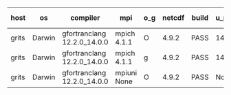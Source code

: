

| host     | os       | compiler                              | mpi                      | o_g        | netcdf        | build       | u_pass          | u_fail          | s_pass            | s_fail            | e_pass             | e_fail             | nuopc_pass       | nuopc_fail       | artifacts link          |
|----------|----------|---------------------------------------|--------------------------|------------|---------------|-------------|-----------------|-----------------|-------------------|-------------------|--------------------|--------------------|------------------|------------------|-------------------------|
| grits | Darwin | gfortranclang 12.2.0_14.0.0 | mpich 4.1.1  | O | 4.9.2  | PASS | 14208 | 0 | 51 | 0 | 81 | 0 | 56 | 0 | <a href="https://github.com/esmf-org/esmf-test-artifacts/tree/2bea01a94196ff0717c4f163b5a342fc1ba071c6/develop/gfortranclang/12.2.0_14.0.0/O/mpich/4.1.1" target="_blank">2bea01a</a> | 
| grits | Darwin | gfortranclang 12.2.0_14.0.0 | mpich 4.1.1  | g | 4.9.2  | PASS | 14208 | 0 | 51 | 0 | 81 | 0 | 56 | 0 | <a href="https://github.com/esmf-org/esmf-test-artifacts/tree/55bacd35a6ffeca8f6e64d57a3affa7db2f4363d/develop/gfortranclang/12.2.0_14.0.0/g/mpich/4.1.1" target="_blank">55bacd3</a> | 
| grits | Darwin | gfortranclang 12.2.0_14.0.0 | mpiuni None  | O | 4.9.2  | PASS | None | None | None | None | None | None | None | None | <a href="https://github.com/esmf-org/esmf-test-artifacts/tree/e5325b9ad2dc4e3d96741a7e45c3b7af10e6ec18/develop/gfortranclang/12.2.0_14.0.0/O/mpiuni/None" target="_blank">e5325b9</a> | 
